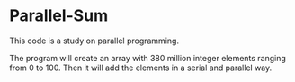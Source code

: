 # Parallel-Sum
This code is a study on parallel programming.

The program will create an array with 380 million integer elements ranging from 0 to 100.  Then it will add the elements in a serial and parallel way.
